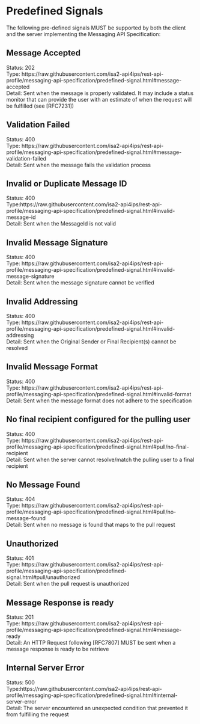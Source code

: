  <h1>Predefined Signals</h1>
The following pre-defined signals MUST be supported by both the client and the server implementing the Messaging API Specification:
<h2 id="message-accepted">Message Accepted</h2>
Status: 202<BR/>
Type: https://raw.githubusercontent.com/isa2-api4ips/rest-api-profile/messaging-api-specification/predefined-signal.html#message-accepted<BR/>
Detail: Sent when the message is properly validated. It may include a status monitor that can provide the user with an
estimate of when the request will be fulfilled (see [RFC7231])<BR/>

<h2 id="message-validation-failed">Validation Failed</h2>
Status: 400<BR/>
Type: https://raw.githubusercontent.com/isa2-api4ips/rest-api-profile/messaging-api-specification/predefined-signal.html#message-validation-failed<BR/>
Detail: Sent when the message fails the validation process<BR/>

<h2 id="invalid-message-id">Invalid or Duplicate Message ID</h2>
Status: 400<BR/>
Type:https://raw.githubusercontent.com/isa2-api4ips/rest-api-profile/messaging-api-specification/predefined-signal.html#invalid-message-id<BR/>
Detail: Sent when the MessageId is not valid<BR/>

<h2 id="invalid-message-signature">Invalid Message Signature</h2>
Status: 400<BR/>
Type: https://raw.githubusercontent.com/isa2-api4ips/rest-api-profile/messaging-api-specification/predefined-signal.html#invalid-message-signature<BR/>
Detail: Sent when the message signature cannot be verified<BR/>

<h2 id="invalid-addressing">Invalid Addressing</h2>
Status: 400<BR/>
Type: https://raw.githubusercontent.com/isa2-api4ips/rest-api-profile/messaging-api-specification/predefined-signal.html#invalid-addressing<BR/>
Detail: Sent when the Original Sender or Final Recipient(s) cannot be resolved<BR/>

<h2 id="invalid-format">Invalid Message Format</h2>
Status: 400<BR/>
Type: https://raw.githubusercontent.com/isa2-api4ips/rest-api-profile/messaging-api-specification/predefined-signal.html#invalid-format<BR/>
Detail: Sent when the message format does not adhere to the specification<BR/>

<h2 id="no-final-recipient">No final recipient configured for the pulling user</h2>
Status: 400<BR/>
Type: https://raw.githubusercontent.com/isa2-api4ips/rest-api-profile/messaging-api-specification/predefined-signal.html#pull/no-final-recipient<BR/>
Detail: Sent when the server cannot resolve/match the pulling user to a final recipient<BR/>

<h2 id="no-message-found">No Message Found</h2>
Status: 404<BR/>
Type: https://raw.githubusercontent.com/isa2-api4ips/rest-api-profile/messaging-api-specification/predefined-signal.html#pull/no-message-found<BR/>
Detail: Sent when no message is found that maps to the pull request<BR/>

<h2 id="unauthorized">Unauthorized</h2>
Status: 401<BR/>
Type: https://raw.githubusercontent.com/isa2-api4ips/rest-api-profile/messaging-api-specification/predefined-signal.html#pull/unauthorized<BR/>
Detail: Sent when the pull request is unauthorized<BR/>

<h2 id="message-ready">Message Response is ready</h2>
Status: 201<BR/>
Type: https://raw.githubusercontent.com/isa2-api4ips/rest-api-profile/messaging-api-specification/predefined-signal.html#message-ready<BR/>
Detail: An HTTP Request following [RFC7807] MUST be sent when a message response is ready to be retrieve<BR/>

<h2 id="internal-server-error">Internal Server Error</h2>
Status: 500<BR/>
Type:https://raw.githubusercontent.com/isa2-api4ips/rest-api-profile/messaging-api-specification/predefined-signal.html#internal-server-error<BR/>
Detail: The server encountered an unexpected condition that prevented it from fulfilling the request<BR/>
